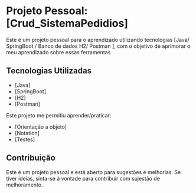 # Projeto Pessoal: [Crud_SistemaPedidios]

Este é um projeto pessoal para o aprendizado utilizando tecnologias [Java/ SpringBoot / Banco de dados H2/ Postman ], com o objetivo de aprimorar o meu aprendizado sobre essas ferramentas

## Tecnologias Utilizadas

- [Java]
- [SpringBoot]
- [H2]
- [Postman]

Este projeto me permitiu aprender/praticar:

- [Orientação a objeto]
- [Notation]
- [Testes]

## Contribuição

Este é um projeto pessoal e está aberto para sugestões e melhorias. Se tiver ideias, sinta-se à vontade para contribuir com sujestão de melhoramento.
